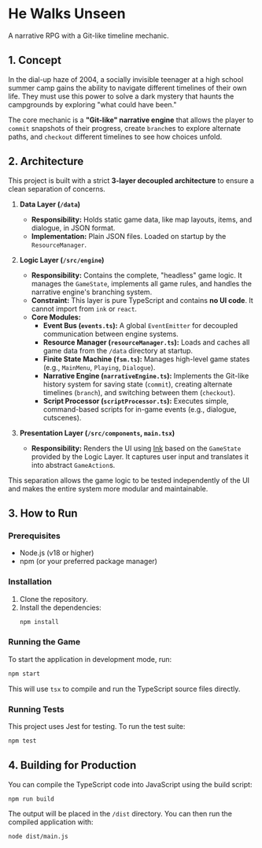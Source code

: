 # He Walks Unseen

A narrative RPG with a Git-like timeline mechanic.

## 1. Concept

In the dial-up haze of 2004, a socially invisible teenager at a high school summer camp gains the ability to navigate different timelines of their own life. They must use this power to solve a dark mystery that haunts the campgrounds by exploring "what could have been."

The core mechanic is a **"Git-like" narrative engine** that allows the player to `commit` snapshots of their progress, create `branch`es to explore alternate paths, and `checkout` different timelines to see how choices unfold.

## 2. Architecture

This project is built with a strict **3-layer decoupled architecture** to ensure a clean separation of concerns.

1.  **Data Layer (`/data`)**
    *   **Responsibility:** Holds static game data, like map layouts, items, and dialogue, in JSON format.
    *   **Implementation:** Plain JSON files. Loaded on startup by the `ResourceManager`.

2.  **Logic Layer (`/src/engine`)**
    *   **Responsibility:** Contains the complete, "headless" game logic. It manages the `GameState`, implements all game rules, and handles the narrative engine's branching system.
    *   **Constraint:** This layer is pure TypeScript and contains **no UI code**. It cannot import from `ink` or `react`.
    *   **Core Modules:**
        *   **Event Bus (`events.ts`):** A global `EventEmitter` for decoupled communication between engine systems.
        *   **Resource Manager (`resourceManager.ts`):** Loads and caches all game data from the `/data` directory at startup.
        *   **Finite State Machine (`fsm.ts`):** Manages high-level game states (e.g., `MainMenu`, `Playing`, `Dialogue`).
        *   **Narrative Engine (`narrativeEngine.ts`):** Implements the Git-like history system for saving state (`commit`), creating alternate timelines (`branch`), and switching between them (`checkout`).
        *   **Script Processor (`scriptProcessor.ts`):** Executes simple, command-based scripts for in-game events (e.g., dialogue, cutscenes).

3.  **Presentation Layer (`/src/components`, `main.tsx`)**
    *   **Responsibility:** Renders the UI using [Ink](https://github.com/vadimdemedes/ink) based on the `GameState` provided by the Logic Layer. It captures user input and translates it into abstract `GameAction`s.

This separation allows the game logic to be tested independently of the UI and makes the entire system more modular and maintainable.

## 3. How to Run

### Prerequisites

*   Node.js (v18 or higher)
*   npm (or your preferred package manager)

### Installation

1.  Clone the repository.
2.  Install the dependencies:
    ```bash
    npm install
    ```

### Running the Game

To start the application in development mode, run:

```bash
npm start
```

This will use `tsx` to compile and run the TypeScript source files directly.

### Running Tests

This project uses Jest for testing. To run the test suite:

```bash
npm test
```

## 4. Building for Production

You can compile the TypeScript code into JavaScript using the build script:

```bash
npm run build
```

The output will be placed in the `/dist` directory. You can then run the compiled application with:

```bash
node dist/main.js
```